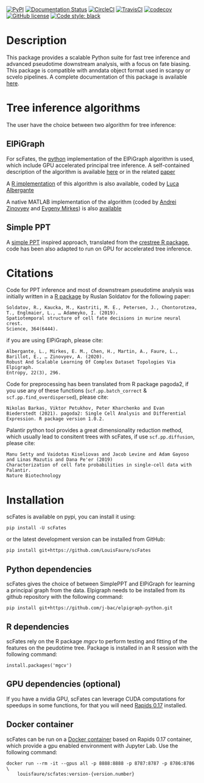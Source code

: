 [![PyPI](https://img.shields.io/pypi/v/scFates.svg)](https://pypi.python.org/pypi/scFates/)
[![Documentation Status](https://readthedocs.org/projects/scfates/badge/?version=latest)](https://scfates.readthedocs.io/en/latest/?badge=latest)
[![CircleCI](https://circleci.com/gh/LouisFaure/scFates.svg?style=shield)](https://circleci.com/gh/LouisFaure/scFates)
[![TravisCI](https://api.travis-ci.com/LouisFaure/scFates.svg?branch=master)](https://travis-ci.com/github/LouisFaure/scFates)
[![codecov](https://codecov.io/gh/LouisFaure/scFates/branch/master/graph/badge.svg)](https://codecov.io/gh/LouisFaure/scFates)
[![GitHub license](https://img.shields.io/github/license/LouisFaure/scFates)](https://github.com/LouisFaure/scFates/blob/master/LICENSE)
[![Code style: black](https://img.shields.io/badge/code%20style-black-000000.svg)](https://github.com/psf/black)

Description
===========

This package provides a scalable Python suite for fast tree inference and advanced pseudotime downstream analysis, with a focus on fate biasing. This package is compatible with anndata object format used in scanpy or scvelo pipelines. A complete documentation of this package is available [here](https://scfates.readthedocs.io/en/latest).

Tree inference algorithms
=========================

The user have the choice between two algorithm for tree inference:

## ElPiGraph

For scFates, the [python](https://github.com/j-bac/elpigraph-python/) implementation of the ElPiGraph algorithm is used, which include GPU accelerated principal tree inference. A self-contained description of the algorithm is available [here](https://github.com/auranic/Elastic-principal-graphs/blob/master/ElPiGraph_Methods.pdf) or in the related [paper](https://www.mdpi.com/1099-4300/22/3/296)

A [R implementation](https://github.com/Albluca/ElPiGraph.R) of this algorithm is also available, coded by [Luca Albergante](https://github.com/Albluca)

A native MATLAB implementation of the algorithm (coded by [Andrei
Zinovyev](https://github.com/auranic/) and [Evgeny
Mirkes](https://github.com/Mirkes)) is also
[available](https://github.com/auranic/Elastic-principal-graphs)

## Simple PPT

A [simple PPT](https://www.acsu.buffalo.edu/~yijunsun/lab/Paper/simplePPT.pdf) inspired approach, translated from the [crestree R package](https://github.com/hms-dbmi/crestree), code has been also adapted to run on GPU for accelerated tree inference.

Citations
=========

Code for PPT inference and most of downstream pseudotime analysis was initially written in a [R package](https://github.com/hms-dbmi/crestree) by Ruslan Soldatov for the following paper:

    Soldatov, R., Kaucka, M., Kastriti, M. E., Petersen, J., Chontorotzea, T., Englmaier, L., … Adameyko, I. (2019).
    Spatiotemporal structure of cell fate decisions in murine neural crest.
    Science, 364(6444).

if you are using ElPiGraph, please cite:

    Albergante, L., Mirkes, E. M., Chen, H., Martin, A., Faure, L., Barillot, E., … Zinovyev, A. (2020).
    Robust And Scalable Learning Of Complex Dataset Topologies Via Elpigraph.
    Entropy, 22(3), 296.

Code for preprocessing has been translated from R package pagoda2, if you use any of these functions (`scf.pp.batch_correct` & `scf.pp.find_overdispersed`), please cite:

    Nikolas Barkas, Viktor Petukhov, Peter Kharchenko and Evan
    Biederstedt (2021). pagoda2: Single Cell Analysis and Differential
    Expression. R package version 1.0.2.

Palantir python tool provides a great dimensionality reduction method, which usually lead to consitent trees with scFates, if use `scf.pp.diffusion`, please cite:

    Manu Setty and Vaidotas Kiseliovas and Jacob Levine and Adam Gayoso and Linas Mazutis and Dana Pe'er (2019)
    Characterization of cell fate probabilities in single-cell data with Palantir.
    Nature Biotechnology

Installation
============

scFates is available on pypi, you can install it using:

    pip install -U scFates

or the latest development version can be installed from GitHub:

    pip install git+https://github.com/LouisFaure/scFates

## Python dependencies

scFates gives the choice of between SimplePPT and ElPiGraph for learning a principal graph from the data.
Elpigraph needs to be installed from its github repository with the following command:

    pip install git+https://github.com/j-bac/elpigraph-python.git

## R dependencies

scFates rely on the R package *mgcv* to perform testing and fitting of the features on the peudotime
tree. Package is installed in an R session with the following command:

    install.packages('mgcv')

## GPU dependencies (optional)

If you have a nvidia GPU, scFates can leverage CUDA computations for speedups in some functions, for that you will need
[Rapids 0.17](https://rapids.ai/) installed.

## Docker container

scFates can be run on a [Docker container](https://hub.docker.com/repository/docker/louisfaure/scfates) based on Rapids 0.17 container,
which provide a gpu enabled environment with Jupyter Lab. Use the following command:

    docker run --rm -it --gpus all -p 8888:8888 -p 8787:8787 -p 8786:8786 \
        louisfaure/scfates:version-{version.number}
